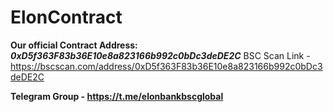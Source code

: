 # ElonContract

**Our official Contract Address: _0xD5f363F83b36E10e8a823166b992c0bDc3deDE2C_**
BSC Scan Link - https://bscscan.com/address/0xD5f363F83b36E10e8a823166b992c0bDc3deDE2C

**Telegram Group - https://t.me/elonbankbscglobal**
